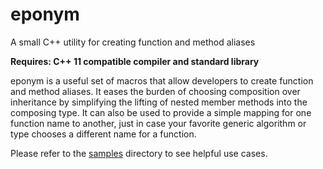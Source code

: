 # eponym
A small C++ utility for creating function and method aliases

**Requires: C++ 11 compatible compiler and standard library**

eponym is a useful set of macros that allow developers to create function and method
aliases. It eases the burden of choosing composition over inheritance by simplifying
the lifting of nested member methods into the composing type. It can also be used to
provide a simple mapping for one function name to another, just in case your favorite
generic algorithm or type chooses a different name for a function.

Please refer to the [samples](samples/) directory to see helpful use cases.
